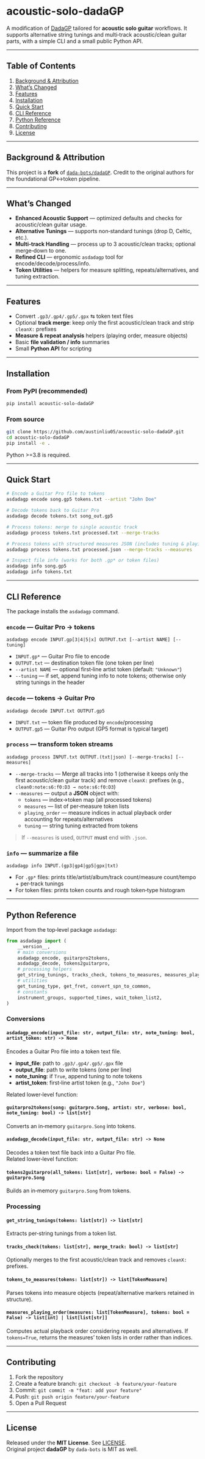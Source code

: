 # acoustic-solo-dadaGP

A modification of [DadaGP](https://github.com/dada-bots/dadaGP) tailored for **acoustic solo guitar** workflows. It supports alternative string tunings and multi‑track acoustic/clean guitar parts, with a simple CLI and a small public Python API.

---

## Table of Contents

1. [Background & Attribution](#background--attribution)  
2. [What’s Changed](#whats-changed)  
3. [Features](#features)  
4. [Installation](#installation)  
5. [Quick Start](#quick-start)  
6. [CLI Reference](#cli-reference)  
7. [Python Reference](#python-reference)  
8. [Contributing](#contributing)  
9. [License](#license)

---

## Background & Attribution

This project is a **fork** of [`dada-bots/dadaGP`](https://github.com/dada-bots/dadaGP). Credit to the original authors for the foundational GP↔︎token pipeline.

---

## What’s Changed

- **Enhanced Acoustic Support** — optimized defaults and checks for acoustic/clean guitar usage.
- **Alternative Tunings** — supports non‑standard tunings (drop D, Celtic, etc.).
- **Multi‑track Handling** — process up to 3 acoustic/clean tracks; optional merge‑down to one.
- **Refined CLI** — ergonomic `asdadagp` tool for encode/decode/process/info.
- **Token Utilities** — helpers for measure splitting, repeats/alternatives, and tuning extraction.

---

## Features

- Convert `.gp3/.gp4/.gp5/.gpx` ⇆ token text files
- Optional **track merge**: keep only the first acoustic/clean track and strip `cleanX:` prefixes
- **Measure & repeat analysis** helpers (playing order, measure objects)
- Basic **file validation / info** summaries
- Small **Python API** for scripting

---

## Installation

### From PyPI (recommended)

```bash
pip install acoustic-solo-dadaGP
```

### From source

```bash
git clone https://github.com/austinliu05/acoustic-solo-dadaGP.git
cd acoustic-solo-dadaGP
pip install -e .
```

Python >=3.8 is required.

---

## Quick Start

```bash
# Encode a Guitar Pro file to tokens
asdadagp encode song.gp5 tokens.txt --artist "John Doe"

# Decode tokens back to Guitar Pro
asdadagp decode tokens.txt song_out.gp5

# Process tokens: merge to single acoustic track
asdadagp process tokens.txt processed.txt --merge-tracks

# Process tokens with structured measures JSON (includes tuning & playing order)
asdadagp process tokens.txt processed.json --merge-tracks --measures

# Inspect file info (works for both .gp* or token files)
asdadagp info song.gp5
asdadagp info tokens.txt
```

---

## CLI Reference

The package installs the `asdadagp` command.

### `encode` — Guitar Pro → tokens

```
asdadagp encode INPUT.gp[3|4|5|x] OUTPUT.txt [--artist NAME] [--tuning]
```

- `INPUT.gp*` — Guitar Pro file to encode
- `OUTPUT.txt` — destination token file (one token per line)
- `--artist NAME` — optional first‑line artist token (default: `"Unknown"`)
- `--tuning` — if set, append tuning info to note tokens; otherwise only string tunings in the header

### `decode` — tokens → Guitar Pro

```
asdadagp decode INPUT.txt OUTPUT.gp5
```

- `INPUT.txt` — token file produced by `encode`/processing
- `OUTPUT.gp5` — Guitar Pro output (GP5 format is typical target)

### `process` — transform token streams

```
asdadagp process INPUT.txt OUTPUT.(txt|json) [--merge-tracks] [--measures]
```

- `--merge-tracks` — Merge all tracks into 1 (otherwise it keeps only the first acoustic/clean guitar track) and
  remove `cleanX:` prefixes (e.g., `clean0:note:s6:f0:D3 → note:s6:f0:D3`)
- `--measures` — output a **JSON** object with:
  - `tokens` — index→token map (all processed tokens)
  - `measures` — list of per‑measure token lists
  - `playing_order` — measure indices in actual playback order accounting for repeats/alternatives
  - `tuning` — string tuning extracted from tokens

> If `--measures` is used, `OUTPUT` **must** end with `.json`.

### `info` — summarize a file

```
asdadagp info INPUT.(gp3|gp4|gp5|gpx|txt)
```

- For `.gp*` files: prints title/artist/album/track count/measure count/tempo + per‑track tunings
- For token files: prints token counts and rough token‑type histogram

---

## Python Reference

Import from the top‑level package `asdadagp`:

```python
from asdadagp import (
    __version__,
    # main conversions
    asdadagp_encode, guitarpro2tokens,
    asdadagp_decode, tokens2guitarpro,
    # processing helpers
    get_string_tunings, tracks_check, tokens_to_measures, measures_playing_order,
    # utilities
    get_tuning_type, get_fret, convert_spn_to_common,
    # constants
    instrument_groups, supported_times, wait_token_list2,
)
```

### Conversions

#### `asdadagp_encode(input_file: str, output_file: str, note_tuning: bool, artist_token: str) -> None`
Encodes a Guitar Pro file into a token text file.
- **input_file**: path to `.gp3/.gp4/.gp5/.gpx` file  
- **output_file**: path to write tokens (one per line)  
- **note_tuning**: if `True`, append tuning to note tokens  
- **artist_token**: first‑line artist token (e.g., `"John Doe"`)  

Related lower‑level function:

#### `guitarpro2tokens(song: guitarpro.Song, artist: str, verbose: bool, note_tuning: bool) -> list[str]`
Converts an in‑memory `guitarpro.Song` into tokens.

#### `asdadagp_decode(input_file: str, output_file: str) -> None`
Decodes a token text file back into a Guitar Pro file.  
Related lower‑level function:

#### `tokens2guitarpro(all_tokens: list[str], verbose: bool = False) -> guitarpro.Song`
Builds an in‑memory `guitarpro.Song` from tokens.

### Processing

#### `get_string_tunings(tokens: list[str]) -> list[str]`
Extracts per‑string tunings from a token list.

#### `tracks_check(tokens: list[str], merge_track: bool) -> list[str]`
Optionally merges to the first acoustic/clean track and removes `cleanX:` prefixes.

#### `tokens_to_measures(tokens: list[str]) -> list[TokenMeasure]`
Parses tokens into measure objects (repeat/alternative markers retained in structure).

#### `measures_playing_order(measures: list[TokenMeasure], tokens: bool = False) -> list[int] | list[list[str]]`
Computes actual playback order considering repeats and alternatives. If `tokens=True`, returns the measures’ token lists in order rather than indices.

---

## Contributing

1. Fork the repository
2. Create a feature branch: `git checkout -b feature/your-feature`
3. Commit: `git commit -m "feat: add your feature"`
4. Push: `git push origin feature/your-feature`
5. Open a Pull Request

---

## License

Released under the **MIT License**. See [LICENSE](LICENSE).  
Original project **dadaGP** by `dada-bots` is MIT as well.
